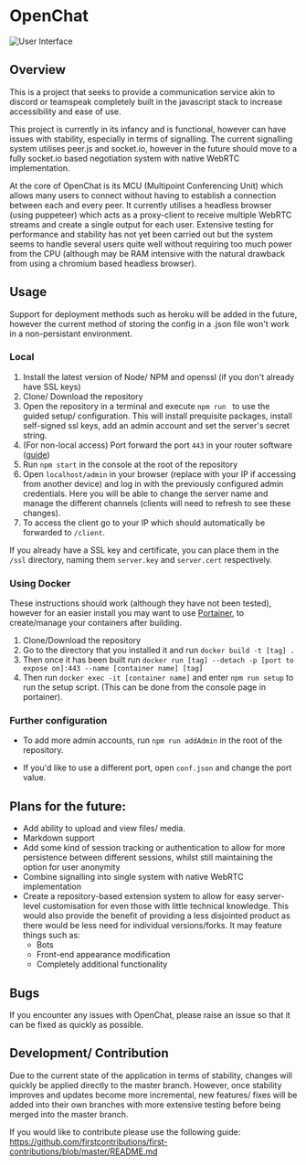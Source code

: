 # OpenChat
![User Interface](https://raw.githubusercontent.com/reesvarney/OpenChat/assets/2020-06-28-01-44-localhost.png)

## Overview
This is a project that seeks to provide a communication service akin to discord or teamspeak completely built in the javascript stack to increase accessibility and ease of use.

This project is currently in its infancy and is functional, however can have issues with stability, especially in terms of signalling. The current signalling system utilises peer.js and socket.io, however in the future should move to a fully socket.io based negotiation system with native WebRTC implementation.

At the core of OpenChat is its MCU (Multipoint Conferencing Unit) which allows many users to connect without having to establish a connection between each and every peer. It currently utilises a headless browser (using puppeteer) which acts as a proxy-client to receive multiple WebRTC streams and create a single output for each user. Extensive testing for performance and stability has not yet been carried out but the system seems to handle several users quite well without requiring too much power from the CPU (although may be RAM intensive with the natural drawback from using a chromium based headless browser).

## Usage
Support for deployment methods such as heroku will be added in the future, however the current method of storing the config in a .json file won't work in a non-persistant environment.

### Local
1. Install the latest version of Node/ NPM and openssl (if you don't already have SSL keys)
2. Clone/ Download the repository
3. Open the repository in a terminal and execute `npm run ` to use the guided setup/ configuration. This will install prequisite packages, install self-signed ssl keys, add an admin account and set the server's secret string.
4. (For non-local access) Port forward the port `443` in your router software ([guide](https://www.noip.com/support/knowledgebase/general-port-forwarding-guide/))
5. Run `npm start` in the console at the root of the repository
6. Open `localhost/admin` in your browser (replace with your IP if accessing from another device) and log in with the previously configured admin credentials. Here you will be able to change the server name and manage the different channels (clients will need to refresh to see these changes).
7. To access the client go to your IP which should automatically be forwarded to `/client`.

If you already have a SSL key and certificate, you can place them in the `/ssl` directory, naming them `server.key` and `server.cert` respectively.

### Using Docker
These instructions should work (although they have not been tested), however for an easier install you may want to use [Portainer](https://www.portainer.io/), to create/manage your containers after building.

1. Clone/Download the repository
2. Go to the directory that you installed it and run `docker build -t [tag] .`
3. Then once it has been built run `docker run [tag] --detach -p [port to expose on]:443 --name [container name] [tag]`
4. Then run `docker exec -it [container name]` and enter `npm run setup` to run the setup script. (This can be done from the console page in portainer).

### Further configuration
 - To add more admin accounts, run `npm run addAdmin` in the root of the repository.

 - If you'd like to use a different port, open `conf.json` and change the port value.

## Plans for the future:
 - Add ability to upload and view files/ media.
 - Markdown support
 - Add some kind of session tracking or authentication to allow for more persistence between different sessions, whilst still maintaining the option for user anonymity
 - Combine signalling into single system with native WebRTC implementation
 - Create a repository-based extension system to allow for easy server-level customisation for even those with little technical knowledge. This would also provide the benefit of providing a less disjointed product as there would be less need for individual versions/forks. It may feature things such as:
   - Bots
   - Front-end appearance modification
   - Completely additional functionality

## Bugs
If you encounter any issues with OpenChat, please raise an issue so that it can be fixed as quickly as possible.

## Development/ Contribution
Due to the current state of the application in terms of stability, changes will quickly be applied directly to the master branch. However, once stability improves and updates become more incremental, new features/ fixes will be added into their own branches with more extensive testing before being merged into the master branch.

If you would like to contribute please use the following guide: https://github.com/firstcontributions/first-contributions/blob/master/README.md
